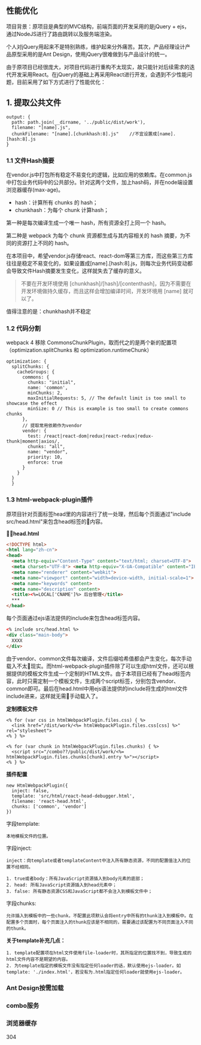 
性能优化
---

项目背景：原项目是典型的MVC结构，前端页面的开发采用的是jQuery + ejs，通过NodeJS进行了路由跳转以及服务端渲染。

个人对jQuery用起来不是特别熟练，维护起来分外痛苦。其次，产品经理设计产品原型采用的是Ant Design，使用jQuery很难做到与产品设计的统一。

由于原项目已经很庞大，对项目代码进行重构不太现实，故只能针对后续需求的迭代开发采用React。在jQuery的基础上再采用React进行开发，会遇到不少性能问题，目前采用了如下方式进行了性能优化：

## 1. 提取公共文件

```JS
output: {
  path: path.join(__dirname, '../public/dist/work'),
  filename: "[name].js",
  chunkFilename: "[name].[chunkhash:8].js"    //不宜设置成[name].[hash:8].js
}
```

### 1.1 文件Hash摘要

在vendor.js中打包所有稳定不易变化的逻辑，比如应用的依赖库。在common.js中打包业务代码中的公共部分。针对这两个文件，加上hash码，并在node端设置浏览器缓存(max-age)。

+ hash：计算所有 chunks 的 hash；
+ chunkhash：为每个 chunk 计算hash；

第一种是每次编译生成一个唯一 hash，所有资源全打上同一个 hash。

第二种是 webpack 为每个 chunk 资源都生成与其内容相关的 hash 摘要，为不同的资源打上不同的 hash。

在本项目中，希望vendor.js存储react、react-dom等第三方库，而这些第三方库往往是稳定不易变化的，如果设置成[name].[hash:8].js，则每次业务代码变动都会导致文件Hash摘要发生变化，这样就失去了缓存的意义。


> 不要在开发环境使用 [chunkhash]/[hash]/[contenthash]，因为不需要在开发环境做持久缓存，而且这样会增加编译时间，开发环境用 [name] 就可以了。


值得注意的是：chunkhash并不稳定

### 1.2 代码分割

webpack 4 移除 CommonsChunkPlugin，取而代之的是两个新的配置项（optimization.splitChunks 和 optimization.runtimeChunk）

```JS
optimization: {
  splitChunks: {
    cacheGroups: {
      commons: {
        chunks: "initial",
        name: 'common',
        minChunks: 2,
        maxInitialRequests: 5, // The default limit is too small to showcase the effect
        minSize: 0 // This is example is too small to create commons chunks
      },
      // 提取常用依赖作为vendor
      vendor: {
        test: /react|react-dom|redux|react-redux|redux-thunk|moment|axios/,      
        chunks: "all",
        name: "vendor",
        priority: 10,
        enforce: true
      }
    }
  }
  }
```

### 1.3 html-webpack-plugin插件

原项目针对页面标签head里的内容进行了统一处理，然后每个页面通过"include src/head.html"来包含head标签的内容。

**head.html**

```HTML
<!DOCTYPE html> 
<html lang="zh-cn"> 
<head>
  <meta http-equiv="Content-Type" content="text/html; charset=UTF-8"> 
  <meta charset="UTF-8"> <meta http-equiv="X-UA-Compatible" content="IE=edge,chrome=1">
  <meta name="renderer" content="webkit">
  <meta name="viewport" content="width=device-width, initial-scale=1"> 
  <meta name="keywords" content> 
  <meta name="description" content> 
  <title><%=LOCAL['CNAME']%> 后台管理</title>
  ***
</head>
```

每个页面通过ejs语法提供的include来包含head标签内容。

```HTML
<% include src/head.html %>
<div class="main-body">
  XXXX
</div> 
```

由于vendor、common文件每次编译，文件后缀哈希值都会产生变化，每次手动载入不太现实。而html-webpack-plugin插件除了可以生成html文件，还可以根据提供的模板文件生成一个定制的HTML文件。由于本项目已经有了head标签内容，此时只需定制一个模板文件，生成两个script标签，分别包含vendor、common即可。最后在head.html中用ejs语法提供的include将生成的html文件include进来，这样就无需手动载入了。

**定制模板文件**

```EJS
<% for (var css in htmlWebpackPlugin.files.css) { %>
  <link href="/dist/work/<%= htmlWebpackPlugin.files.css[css] %>" rel="stylesheet">
<% } %>

<% for (var chunk in htmlWebpackPlugin.files.chunks) { %>
  <script src="/combo??/public/dist/work/<%= htmlWebpackPlugin.files.chunks[chunk].entry %>"></script>
<% } %>
```

**插件配置**

```JS
new HtmlWebpackPlugin({
  inject: false,
  template: 'src/html/react-head-debugger.html',
  filename: 'react-head.html',
  chunks: ['common', 'vendor']  
})
```

字段template:

    本地模板文件的位置。

字段inject:

    inject：向template或者templateContent中注入所有静态资源，不同的配置值注入的位置不经相同。

    1. true或者body：所有JavaScript资源插入到body元素的底部；
    2. head: 所有JavaScript资源插入到head元素中；
    3. false: 所有静态资源CSS和JavaScript都不会注入到模板文件中；

字段chunks:

    允许插入到模板中的一些chunk，不配置此项默认会将entry中所有的thunk注入到模板中。在配置多个页面时，每个页面注入的thunk应该是不相同的，需要通过该配置为不同页面注入不同的thunk。

**关于template补充几点：**

    1. template配置项在html文件使用file-loader时，其所指定的位置找不到，导致生成的html文件内容不是期望的内容。
    2. 为template指定的模板文件没有指定任何loader的话，默认使用ejs-loader。如template: './index.html'，若没有为.html指定任何loader就使用ejs-loader。




### Ant Design按需加载


###  combo服务

### 浏览器缓存

304